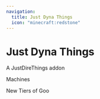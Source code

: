 ```yaml
---
navigation:
  title: Just Dyna Things
  icon: "minecraft:redstone"
---
```


# Just Dyna Things

A JustDireThings addon

<ItemImage id="justdynathings:reforger" /> Machines 

<ItemImage id="justdynathings:energized_goo" /> New Tiers of Goo 
